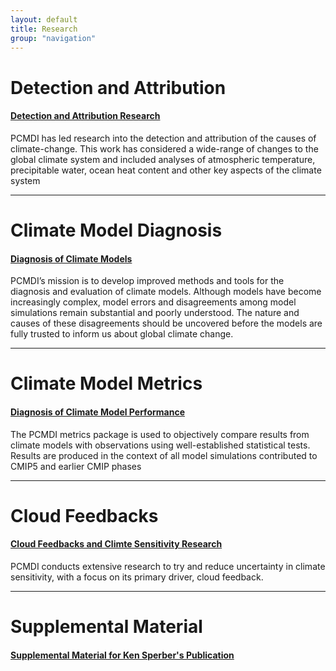 ```yaml
---
layout: default
title: Research
group: "navigation"
---
```


# Detection and Attribution

#### [Detection and Attribution Research][DandA]
PCMDI has led research into the detection and attribution of the causes of climate-change. This work has considered a wide-range of changes to the global climate system and included analyses of atmospheric temperature, precipitable water, ocean heat content and other key aspects of the climate system

---

# Climate Model Diagnosis

#### [Diagnosis of Climate Models][Diagnosis]
PCMDI’s mission is to develop improved methods and tools for the diagnosis and evaluation of climate models. Although models have become increasingly complex, model errors and disagreements among model simulations remain substantial and poorly understood. The nature and causes of these disagreements should be uncovered before the models are fully trusted to inform us about global climate change. 

---

# Climate Model Metrics

#### [Diagnosis of Climate Model Performance][Metrics]
The PCMDI metrics package is used to objectively compare results from climate models with observations using well-established statistical tests. Results are produced in the context of all model simulations contributed to CMIP5 and earlier CMIP phases

---

# Cloud Feedbacks

#### [Cloud Feedbacks and Climte Sensitivity Research][CloudFeedbacks]
PCMDI conducts extensive research to try and reduce uncertainty in climate sensitivity, with a focus on its primary driver, cloud feedback. 

---

# Supplemental Material

#### [Supplemental Material for Ken Sperber's Publication][KEN]

[DandA]:{{site.baseurl}}/research/DandA/index.html
[Diagnosis]:{{site.baseurl}}/research/diagnostics/index.html
[Metrics]:{{site.baseurl}}/research/metrics/index.html
[CloudFeedbacks]:{{site.baseurl}}/projects/cloud_feedbacks/index.html
[KEN]:{{site.baseurl}}/staff/sperber/supplemental.html
